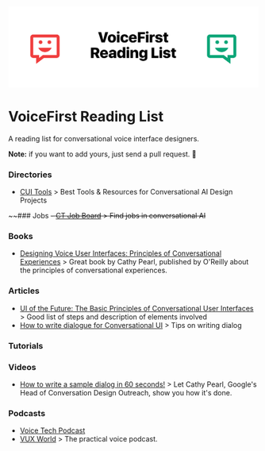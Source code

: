 ![VoiceFirst Reading List](header.png)

# VoiceFirst Reading List

A reading list for conversational voice interface designers.

**Note:** if you want to add yours, just send a pull request. 👋

### Directories
- [CUI Tools](https://cui.tools) > Best Tools & Resources for Conversational AI Design Projects

~~### Jobs
~~- [CT Job Board](https://cui.tools/job-board/) > Find jobs in conversational AI~~

### Books
- [Designing Voice User Interfaces: Principles of Conversational Experiences](https://www.amazon.com/Designing-Voice-User-Interfaces-Conversational/dp/1491955414) > Great book by Cathy Pearl, published by O'Reilly about the principles of conversational experiences.

### Articles
- [UI of the Future: The Basic Principles of Conversational User Interfaces](https://www.shopify.com/partners/blog/conversational-user-interfaces) > Good list of steps and description of elements involved
- [How to write dialogue for Conversational UI](http://hvdam.com/dialogue-for-conversational-ui/) > Tips on writing dialog 

### Tutorials

### Videos
- [How to write a sample dialog in 60 seconds!](https://www.youtube.com/watch?v=sb75sitmPCc) > Let Cathy Pearl, Google's Head of Conversation Design Outreach, show you how it's done.

### Podcasts
- [Voice Tech Podcast](https://voicetechpodcast.com)
- [VUX World](https://vux.world) > The practical voice podcast.
